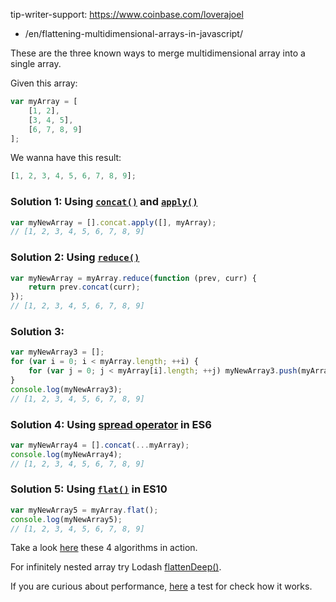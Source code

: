 tip-writer-support: https://www.coinbase.com/loverajoel

- /en/flattening-multidimensional-arrays-in-javascript/

These are the three known ways to merge multidimensional array into a single array.

Given this array:

```js
var myArray = [
    [1, 2],
    [3, 4, 5],
    [6, 7, 8, 9]
];
```

We wanna have this result:

```js
[1, 2, 3, 4, 5, 6, 7, 8, 9];
```

### Solution 1: Using [`concat()`](https://developer.mozilla.org/en-US/docs/Web/JavaScript/Reference/Global_Objects/Array/concat) and [`apply()`](https://developer.mozilla.org/en-US/docs/Web/JavaScript/Reference/Global_Objects/Function/apply)

```js
var myNewArray = [].concat.apply([], myArray);
// [1, 2, 3, 4, 5, 6, 7, 8, 9]
```

### Solution 2: Using [`reduce()`](https://developer.mozilla.org/en-US/docs/Web/JavaScript/Reference/Global_Objects/Array/Reduce#Flatten_an_array_of_arrays)

```js
var myNewArray = myArray.reduce(function (prev, curr) {
    return prev.concat(curr);
});
// [1, 2, 3, 4, 5, 6, 7, 8, 9]
```

### Solution 3:

```js
var myNewArray3 = [];
for (var i = 0; i < myArray.length; ++i) {
    for (var j = 0; j < myArray[i].length; ++j) myNewArray3.push(myArray[i][j]);
}
console.log(myNewArray3);
// [1, 2, 3, 4, 5, 6, 7, 8, 9]
```

### Solution 4: Using [spread operator](https://developer.mozilla.org/en-US/docs/Web/JavaScript/Reference/Operators/Spread_operator) in ES6

```js
var myNewArray4 = [].concat(...myArray);
console.log(myNewArray4);
// [1, 2, 3, 4, 5, 6, 7, 8, 9]
```

### Solution 5: Using [`flat()`](https://developer.mozilla.org/en-US/docs/Web/JavaScript/Reference/Global_Objects/Array/flat) in ES10

```js
var myNewArray5 = myArray.flat();
console.log(myNewArray5);
// [1, 2, 3, 4, 5, 6, 7, 8, 9]
```

Take a look [here](https://jsbin.com/janana/edit?js,console) these 4 algorithms in action.

For infinitely nested array try Lodash [flattenDeep()](https://lodash.com/docs#flattenDeep).

If you are curious about performance, [here](http://jsperf.com/flatten-an-array-loop-vs-reduce/6) a test for check how it works.
